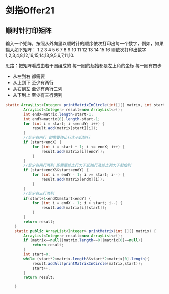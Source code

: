 # 剑指Offer21
## 顺时针打印矩阵
输入一个矩阵，按照从外向里以顺时针的顺序依次打印出每一个数字，例如，如果输入如下矩阵： 1 2 3 4 5 6 7 8 9 10 11 12 13 14 15 16 则依次打印出数字1,2,3,4,8,12,16,15,14,13,9,5,6,7,11,10.

思路：把矩阵看成由若干圈组成的 每一圈的起始都是左上角的坐标 每一圈有四步

* 从左到右 都需要
* 从上到下 至少有两行
* 从右到左 至少有两行三列
* 从下到上 至少有三行两列


```java
static ArrayList<Integer> printMatrixInCircle(int[][] matrix, int start) {
        ArrayList<Integer> result=new ArrayList<>();
        int endX=matrix.length-start-1;
        int endY=matrix[0].length-start-1;
        for (int i = start; i <=endY; i++) {
            result.add(matrix[start][i]);
        }
        //至少有两行 即需要终止行大于起始行
        if (start<endX) {
            for (int i = start + 1; i <= endX; i++) {
                result.add(matrix[i][endY]);
            }
        }
        //至少有两行两列 即需要终止行大于起始行及终止列大于起始列
        if (start<endX&&start<endY) {
            for (int i = endY - 1; i >= start; i--) {
                result.add(matrix[endX][i]);
            }
        }
        //至少有三行两列
        if(start+1<endX&&start<endY) {
            for (int i = endX - 1; i > start; i--) {
                result.add(matrix[i][start]);
            }
        }
        return result;
    }
    static public ArrayList<Integer> printMatrix(int [][] matrix) {
        ArrayList<Integer> result=new ArrayList<>();
        if (matrix==null||matrix.length==0||matrix[0]==null){
            return result;
        }
        int start=0;
        while (start*2<matrix.length&&start*2<matrix[0].length){
            result.addAll(printMatrixInCircle(matrix,start));
            start++;
        }
        return result;

    }
```
